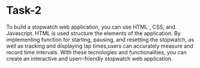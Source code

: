 # Task-2
To build a stopwatch web application, you can use HTML , CSS, and Javascript. HTML is used structure the elements of the application. By implementing function for starting, pausing, and resetting the stopwatch, as well as tracking and displaying lap times,users can accurately measure and record time intervals. With these tecnologies and functionalities, you can create an  interactive and userr-friendly stopwatch web application.
